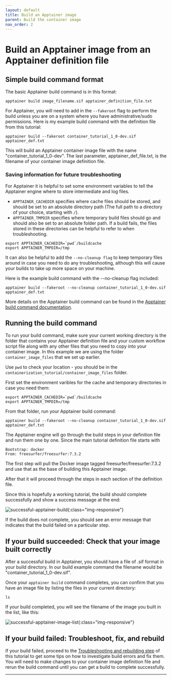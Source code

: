 ```yaml
---
layout: default
title: Build an Apptainer image
parent: Build the container image
nav_order: 2
---
```


# Build an Apptainer image from an Apptainer definition file

## Simple build command format

The basic Apptainer build command is in this format:

```
apptainer build image_filename.sif apptainer_definition_file.txt
```

For Apptainer, you will need to add in the `--fakeroot` flag to perform the build unless you are on a system where you have administrative/sudo permissions.
Here is my example build command with the definition file from this tutorial:

```
apptainer build --fakeroot container_tutorial_1_0-dev.sif apptainer_def.txt
```

This will build an Apptainer container image file with the name "container_tutorial_1_0-dev". The last parameter, apptainer_def_file.txt, is the filename of your container image definition file.

### Saving information for future troubleshooting

For Apptainer it is helpful to set some environment variables to tell the Apptainer engine where to store intermediate and log files. 
- `APPTAINER_CACHEDIR` specifies where cache files should be stored, and should be set to an absolute directory path (The full path to a directory of your choice, starting with `/`). 
- `APPTAINER_TMPDIR` specifies where temporary build files should go and should also be set to an absolute folder path. 
If a build fails, the files stored in these directories can be helpful to refer to when troubleshooting. 

```
export APPTAINER_CACHEDIR=`pwd`/buildcache
export APPTAINER_TMPDIR=/tmp
```

It can also be helpful to add the `--no-cleanup flag` to keep temporary files around in case you need to do any troubleshooting, although this will cause your builds to take up more space on your machine.

Here is the example build command with the --no-cleanup flag included:

```
apptainer build --fakeroot --no-cleanup container_tutorial_1_0-dev.sif apptainer_def.txt
```

More details on the Apptainer build command can be found in the [Apptainer build command documentation].


## Running the build command

To run your build command, make sure your current working directory is the folder that contains your Apptainer definition file and your custom workflow script file along with any other files that you need to copy into your container image. In this example we are using the folder `container_image_files` that we set up earlier. 

Use `pwd` to check your location - you should be in the `containerization_tutorial/container_image_files` folder.

First set the environment varibles for the cache and temporary directories in case you need them:
```
export APPTAINER_CACHEDIR=`pwd`/buildcache
export APPTAINER_TMPDIR=/tmp
```

From that folder, run your Apptainer build command:

```
apptainer build --fakeroot --no-cleanup container_tutorial_1_0-dev.sif apptainer_def.txt
```

The Apptainer engine will go through the build steps in your definition file and run them one by one. Since the main tutorial definition file starts with 
```
Bootstrap: docker
From: freesurfer/freesurfer:7.3.2
``` 

The first step will pull the Docker image tagged freesurfer/freesurfer:7.3.2 and use that as the base of building this Apptainer image.

After that it will proceed through the steps in each section of the definition file.

Since this is hopefully a working tutorial, the build should complete successfully and show a success message at the end:

![successful-apptainer-build](images/successful-apptainer-build.png){:class="img-responsive"}

If the build does not complete, you should see an error message that indicates that the build failed on a particular step. 

## If your build succeeded: Check that your image built correctly

After a successful build in Apptainer, you should have a file of .sif format in your build directory. In our build example command the filename would be "container_tutorial_1_0-dev.sif".

Once your `apptainer build` command completes, you can confirm that you have an image file by listing the files in your current directory:

```
ls
```

If your build completed, you will see the filename of the image you built in the list, like this:

![successful-apptainer-image-list](images/successful-apptainer-image-list.png){:class="img-responsive"}

## If your build failed: Troubleshoot, fix, and rebuild

If your build failed, proceed to the [Troubleshooting and rebuilding step] of this tutorial to get some tips on how to investigate build errors and fix them. You will need to make changes to your container image definition file and rerun the build command until you can get a build to complete successfully.

----
[Apptainer build command documentation]: https://apptainer.org/docs/user/latest/build_a_container.html
[Troubleshooting and rebuilding step]: https://sarahkeefe.github.io/documentation-test/5-build-container-image/troubleshooting-and-rebuilding